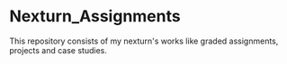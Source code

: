 # Nexturn_Assignments
This repository consists of my nexturn's works like graded assignments, projects and case studies.
